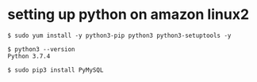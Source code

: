 
# setting up python on amazon linux2
```
$ sudo yum install -y python3-pip python3 python3-setuptools -y

$ python3 --version
Python 3.7.4

$ sudo pip3 install PyMySQL
```